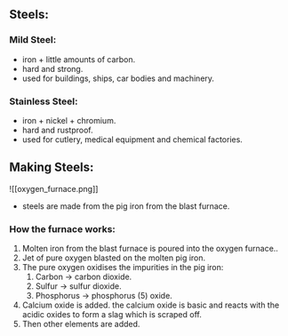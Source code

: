 ## Steels:
### Mild Steel:
- iron + little amounts of carbon.
- hard and strong.
- used for buildings, ships, car bodies and machinery.

### Stainless Steel:
- iron + nickel + chromium.
- hard and rustproof.
- used for cutlery, medical equipment and chemical factories.

## Making Steels:
![[oxygen_furnace.png]]

- steels are made from the pig iron from the blast furnace.

### How the furnace works:
1. Molten iron from the blast furnace is poured into the oxygen furnace..
2. Jet of pure oxygen blasted on the molten pig iron.
3. The pure oxygen oxidises the impurities in the pig iron:
	1. Carbon -> carbon dioxide.
	2. Sulfur -> sulfur dioxide.
	3. Phosphorus -> phosphorus (5) oxide.
4. Calcium oxide is added. the calcium oxide is basic and reacts with the acidic oxides to form a slag which is scraped off.
5. Then other elements are added.